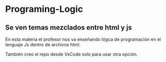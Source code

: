 # Programing-Logic

## Se ven temas mezclados entre html y js

En esta materia el profesor nos va enseñando lógca de programación en el lenguaje Js dentro de archivos html.

También creo el repo desde VsCode solo para usar otra opción.
